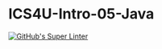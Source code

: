 # ICS4U-Intro-05-Java

[![GitHub's Super Linter](https://github.com/ics4u-1-2021/ICS4U-Intro-05-Java/workflows/GitHub's%20Super%20Linter/badge.svg)](https://github.com/ics4u-1-2021/ICS4U-Intro-05-Java/actions)
